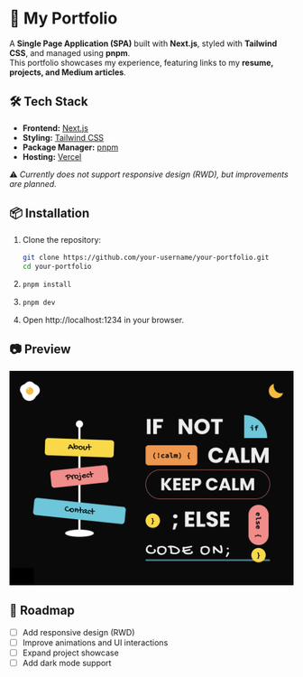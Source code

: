 # 🌟 My Portfolio  

A **Single Page Application (SPA)** built with **Next.js**, styled with **Tailwind CSS**, and managed using **pnpm**.  
This portfolio showcases my experience, featuring links to my **resume, projects, and Medium articles**.  

## 🛠️ Tech Stack  
- **Frontend:** [Next.js](https://nextjs.org/)  
- **Styling:** [Tailwind CSS](https://tailwindcss.com/)  
- **Package Manager:** [pnpm](https://pnpm.io/)  
- **Hosting:** [Vercel](https://vercel.com/home)

⚠️ *Currently does not support responsive design (RWD), but improvements are planned.*  

## 📦 Installation  
1. Clone the repository:  
   ```sh
   git clone https://github.com/your-username/your-portfolio.git
   cd your-portfolio
   ```
2. ```sh
   pnpm install
   ```
3. ```sh
   pnpm dev
   ```
4. Open http://localhost:1234 in your browser.

## 📷 Preview
![Homepage Screenshot](./public/screenshot.png)

## 🎯 Roadmap  

- [ ] Add responsive design (RWD)  
- [ ] Improve animations and UI interactions  
- [ ] Expand project showcase  
- [ ] Add dark mode support  
